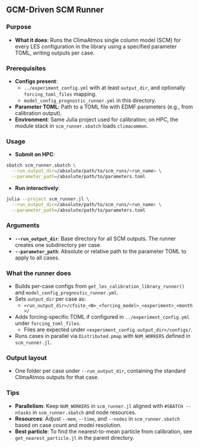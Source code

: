 ## GCM-Driven SCM Runner

### Purpose
- **What it does**: Runs the ClimaAtmos single column model (SCM) for every LES configuration in the library using a specified parameter TOML, writing outputs per case.

### Prerequisites
- **Configs present**:
  - `../experiment_config.yml` with at least `output_dir`, and optionally `forcing_toml_files` mapping.
  - `model_config_prognostic_runner.yml` in this directory.
- **Parameter TOML**: Path to a TOML file with EDMF parameters (e.g., from calibration output).
- **Environment**: Same Julia project used for calibration; on HPC, the module stack in `scm_runner.sbatch` loads `climacommon`.

### Usage
- **Submit on HPC**:
```bash
sbatch scm_runner.sbatch \
  --run_output_dir=/absolute/path/to/scm_runs/<run_name> \
  --parameter_path=/absolute/path/to/parameters.toml
```
- **Run interactively**:
```bash
julia --project scm_runner.jl \
  --run_output_dir=/absolute/path/to/scm_runs/<run_name> \
  --parameter_path=/absolute/path/to/parameters.toml
```

### Arguments
- **`--run_output_dir`**: Base directory for all SCM outputs. The runner creates one subdirectory per case.
- **`--parameter_path`**: Absolute or relative path to the parameter TOML to apply to all cases.

### What the runner does
- Builds per-case configs from `get_les_calibration_library_runner()` and `model_config_prognostic_runner.yml`.
- Sets `output_dir` per case as:
  - ``<run_output_dir>/cfsite_<N>_<forcing_model>_<experiment>_<month>/``
- Adds forcing-specific TOML if configured in `../experiment_config.yml` under `forcing_toml_files`.
  - Files are expected under ``<experiment_config.output_dir>/configs/``.
- Runs cases in parallel via `Distributed.pmap` with `NUM_WORKERS` defined in `scm_runner.jl`.

### Output layout
- One folder per case under `--run_output_dir`, containing the standard ClimaAtmos outputs for that case.

### Tips
- **Parallelism**: Keep `NUM_WORKERS` in `scm_runner.jl` aligned with `#SBATCH --ntasks` in `scm_runner.sbatch` and node resources.
- **Resources**: Adjust `--mem`, `--time`, and `--nodes` in `scm_runner.sbatch` based on case count and model resolution.
- **Best particle**: To find the nearest-to-mean particle from calibration, see `get_nearest_particle.jl` in the parent directory.

